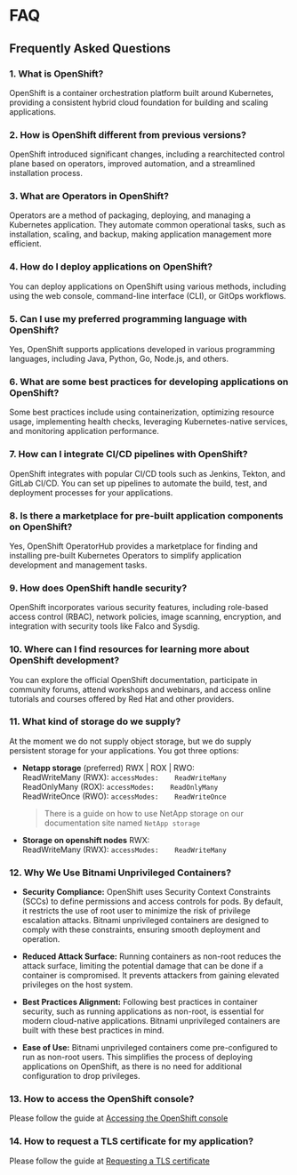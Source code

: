 # FAQ
## Frequently Asked Questions

### **1. What is OpenShift?**
OpenShift is a container orchestration platform built around Kubernetes, providing a consistent hybrid cloud foundation for building and scaling applications.

### **2. How is OpenShift different from previous versions?**
OpenShift introduced significant changes, including a rearchitected control plane based on operators, improved automation, and a streamlined installation process.

### **3. What are Operators in OpenShift?**
Operators are a method of packaging, deploying, and managing a Kubernetes application. They automate common operational tasks, such as installation, scaling, and backup, making application management more efficient.

### **4. How do I deploy applications on OpenShift?**
You can deploy applications on OpenShift using various methods, including using the web console, command-line interface (CLI), or GitOps workflows.

### **5. Can I use my preferred programming language with OpenShift?**
Yes, OpenShift supports applications developed in various programming languages, including Java, Python, Go, Node.js, and others.

### **6. What are some best practices for developing applications on OpenShift?**
Some best practices include using containerization, optimizing resource usage, implementing health checks, leveraging Kubernetes-native services, and monitoring application performance.

### **7. How can I integrate CI/CD pipelines with OpenShift?**
OpenShift integrates with popular CI/CD tools such as Jenkins, Tekton, and GitLab CI/CD. You can set up pipelines to automate the build, test, and deployment processes for your applications.

### **8. Is there a marketplace for pre-built application components on OpenShift?**
Yes, OpenShift OperatorHub provides a marketplace for finding and installing pre-built Kubernetes Operators to simplify application development and management tasks.

### **9. How does OpenShift handle security?**
OpenShift incorporates various security features, including role-based access control (RBAC), network policies, image scanning, encryption, and integration with security tools like Falco and Sysdig.

### **10. Where can I find resources for learning more about OpenShift development?**
You can explore the official OpenShift documentation, participate in community forums, attend workshops and webinars, and access online tutorials and courses offered by Red Hat and other providers.

### **11. What kind of storage do we supply?**
At the moment we do not supply object storage, but we do supply persistent storage for your applications.
You got three options:

- **Netapp storage** (preferred) RWX | ROX | RWO:  
   ReadWriteMany (RWX): `accessModes:    ReadWriteMany`  
   ReadOnlyMany (ROX): `accessModes:    ReadOnlyMany`  
   ReadWriteOnce (RWO): `accessModes:    ReadWriteOnce`
   > There is a guide on how to use NetApp storage on our documentation site named `NetApp storage`

- **Storage on openshift nodes** RWX:  
  ReadWriteMany (RWX): `accessModes:    ReadWriteMany`

### **12. Why We Use Bitnami Unprivileged Containers?**

- **Security Compliance:**
   OpenShift uses Security Context Constraints (SCCs) to define permissions and access controls for pods. By default, it restricts the use of root user to minimize the risk of privilege escalation attacks. Bitnami unprivileged containers are designed to comply with these constraints, ensuring smooth deployment and operation.

- **Reduced Attack Surface:**
   Running containers as non-root reduces the attack surface, limiting the potential damage that can be done if a container is compromised. It prevents attackers from gaining elevated privileges on the host system.

- **Best Practices Alignment:**
   Following best practices in container security, such as running applications as non-root, is essential for modern cloud-native applications. Bitnami unprivileged containers are built with these best practices in mind.

- **Ease of Use:**
   Bitnami unprivileged containers come pre-configured to run as non-root users. This simplifies the process of deploying applications on OpenShift, as there is no need for additional configuration to drop privileges.

### **13. How to access the OpenShift console?**
   Please follow the guide at [Accessing the OpenShift console](content/basics/login.md)

### **14. How to request a TLS certificate for my application?**
   Please follow the guide at [Requesting a TLS certificate](content/guides/request-tls-certificate.md)
